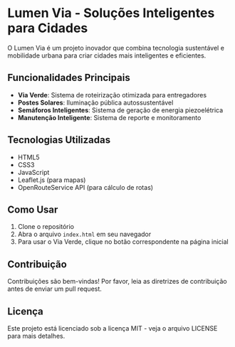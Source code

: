 # Lumen Via - Soluções Inteligentes para Cidades

O Lumen Via é um projeto inovador que combina tecnologia sustentável e mobilidade urbana para criar cidades mais inteligentes e eficientes.

## Funcionalidades Principais

- **Via Verde**: Sistema de roteirização otimizada para entregadores
- **Postes Solares**: Iluminação pública autossustentável
- **Semáforos Inteligentes**: Sistema de geração de energia piezoelétrica
- **Manutenção Inteligente**: Sistema de reporte e monitoramento

## Tecnologias Utilizadas

- HTML5
- CSS3
- JavaScript
- Leaflet.js (para mapas)
- OpenRouteService API (para cálculo de rotas)

## Como Usar

1. Clone o repositório
2. Abra o arquivo `index.html` em seu navegador
3. Para usar o Via Verde, clique no botão correspondente na página inicial

## Contribuição

Contribuições são bem-vindas! Por favor, leia as diretrizes de contribuição antes de enviar um pull request.

## Licença

Este projeto está licenciado sob a licença MIT - veja o arquivo LICENSE para mais detalhes.